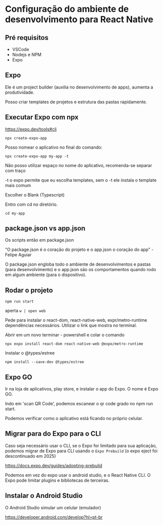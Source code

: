 # Configuração do ambiente de desenvolvimento para React Native

## Pré requisitos

* VSCode
* Nodejs e NPM
* Expo

## Expo

Ele é um project builder (auxilia no desenvolvimento de apps), aumenta a produtividade.

Posso criar templates de projetos e estrutura das pastas rapidamente.

## Executar Expo com npx

https://expo.dev/tools#cli

`npx create-expo-app`

Posso nomear o aplicativo no final do comando:

`npx create-expo-app my-app -t`

Não posso utilizar espaço no nome do aplicativo, recomenda-se separar com traço

-t o expo permite que eu escolha templates, sem o -t ele instala o template mais comum

Escolher o Blank (Typescript)

Entro com cd no diretório.

`cd my-app`

## package.json vs app.json

Os scripts então em package.json

"O package.json é o coração do projeto e o app.json o coração do app" - Felipe Aguiar

O package.json engloba todo o ambiente de desenvolvimentos e pastas (para desenvolvimento) e o app.json são os comportamentos quando rodo em algum ambiente (para o dispositivo).

## Rodar o projeto

`npm run start`

aperta `w | open web`

Pede para instalar o react-dom, react-native-web, expr/metro-runtime dependências necessários. Utilizar o link que mostra no terminal.

Abrir em um novo terminar - powershell e colar o comando

`npx expo install react-dom react-native-web @expo/metro-runtime`

Instalar o @types/estree

`npm install --save-dev @types/estree`

## Expo GO

Ir na loja de aplicativos, play store, e instalar o app do Expo. O nome é Expo GO.

Indo em 'scan QR Code', podemos escanear o qr code grado no npm run start.

Podemos verificar como o aplicativo está ficando no próprio celular.

## Migrar para do Expo para o CLI

Caso seja necessário usar o CLI, se o Expo for limitado para sua aplicação, podemos migrar de Expo para CLI usando o `Expo Prebuild` (o expo eject foi descontinuado em 2025)

https://docs.expo.dev/guides/adopting-prebuild 

Podemos em vez do expo usar o android studio, e o React Native CLI. O Expo pode limitar plugins e bibliotecas de terceiras.

## Instalar o Android Studio

O Android Studio simular um celular (emulador)

https://developer.android.com/develop?hl=pt-br